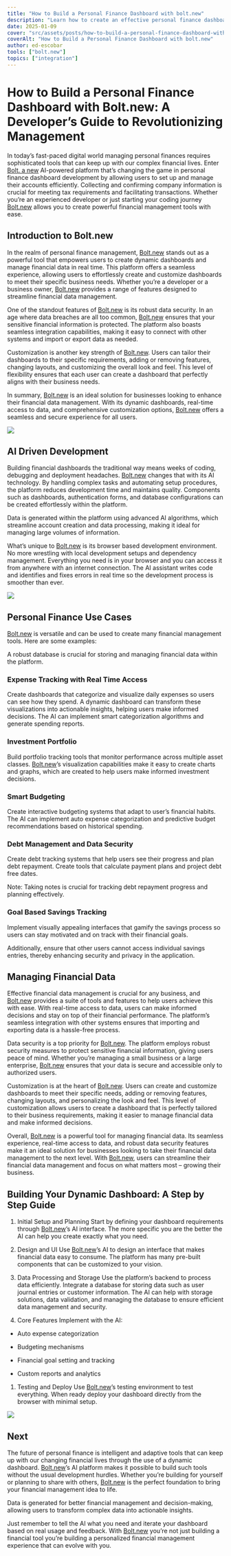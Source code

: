 ```yaml
---
title: "How to Build a Personal Finance Dashboard with bolt.new"
description: "Learn how to create an effective personal finance dashboard with bolt.new. Gain clarity on your finances today—read the article for step-by-step guidance!"
date: 2025-01-09
cover: "src/assets/posts/how-to-build-a-personal-finance-dashboard-with-boltnew.png"
coverAlt: "How to Build a Personal Finance Dashboard with bolt.new"
author: ed-escobar
tools: ["bolt.new"]
topics: ["integration"]
---
```


# How to Build a Personal Finance Dashboard with Bolt.new: A Developer’s Guide to Revolutionizing Management

In today’s fast-paced digital world managing personal finances requires sophisticated tools that can keep up with our complex financial lives. Enter [Bolt. a new](http://Bolt.new) AI-powered platform that’s changing the game in personal finance dashboard development by allowing users to set up and manage their accounts efficiently. Collecting and confirming company information is crucial for meeting tax requirements and facilitating transactions. Whether you’re an experienced developer or just starting your coding journey [Bolt.new](http://Bolt.new) allows you to create powerful financial management tools with ease.

## Introduction to Bolt.new

In the realm of personal finance management, [Bolt.new](http://Bolt.new) stands out as a powerful tool that empowers users to create dynamic dashboards and manage financial data in real time. This platform offers a seamless experience, allowing users to effortlessly create and customize dashboards to meet their specific business needs. Whether you’re a developer or a business owner, [Bolt.new](http://Bolt.new) provides a range of features designed to streamline financial data management.

One of the standout features of [Bolt.new](http://Bolt.new) is its robust data security. In an age where data breaches are all too common, [Bolt.new](http://Bolt.new) ensures that your sensitive financial information is protected. The platform also boasts seamless integration capabilities, making it easy to connect with other systems and import or export data as needed.

Customization is another key strength of [Bolt.new](http://Bolt.new). Users can tailor their dashboards to their specific requirements, adding or removing features, changing layouts, and customizing the overall look and feel. This level of flexibility ensures that each user can create a dashboard that perfectly aligns with their business needs.

In summary, [Bolt.new](http://Bolt.new) is an ideal solution for businesses looking to enhance their financial data management. With its dynamic dashboards, real-time access to data, and comprehensive customization options, [Bolt.new](http://Bolt.new) offers a seamless and secure experience for all users.

![](https://images.surferseo.art/a928841a-9cf1-486c-bf2b-577d5883c55d.png)

## AI Driven Development

Building financial dashboards the traditional way means weeks of coding, debugging and deployment headaches. [Bolt.new](http://Bolt.new) changes that with its AI technology. By handling complex tasks and automating setup procedures, the platform reduces development time and maintains quality. Components such as dashboards, authentication forms, and database configurations can be created effortlessly within the platform.

Data is generated within the platform using advanced AI algorithms, which streamline account creation and data processing, making it ideal for managing large volumes of information.

What’s unique to [Bolt.new](http://Bolt.new) is its browser based development environment. No more wrestling with local development setups and dependency management. Everything you need is in your browser and you can access it from anywhere with an internet connection. The AI assistant writes code and identifies and fixes errors in real time so the development process is smoother than ever.

![](https://images.surferseo.art/793669c6-400a-4b55-a4f9-f01518edc1cd.png)

## Personal Finance Use Cases

[Bolt.new](http://Bolt.new) is versatile and can be used to create many financial management tools. Here are some examples:

A robust database is crucial for storing and managing financial data within the platform.

### Expense Tracking with Real Time Access

Create dashboards that categorize and visualize daily expenses so users can see how they spend. A dynamic dashboard can transform these visualizations into actionable insights, helping users make informed decisions. The AI can implement smart categorization algorithms and generate spending reports.

### Investment Portfolio

Build portfolio tracking tools that monitor performance across multiple asset classes. [Bolt.new](http://Bolt.new)’s visualization capabilities make it easy to create charts and graphs, which are created to help users make informed investment decisions.

### Smart Budgeting

Create interactive budgeting systems that adapt to user’s financial habits. The AI can implement auto expense categorization and predictive budget recommendations based on historical spending.

### Debt Management and Data Security

Create debt tracking systems that help users see their progress and plan debt repayment. Create tools that calculate payment plans and project debt free dates.

Note: Taking notes is crucial for tracking debt repayment progress and planning effectively.

### Goal Based Savings Tracking

Implement visually appealing interfaces that gamify the savings process so users can stay motivated and on track with their financial goals.

Additionally, ensure that other users cannot access individual savings entries, thereby enhancing security and privacy in the application.

## Managing Financial Data

Effective financial data management is crucial for any business, and [Bolt.new](http://Bolt.new) provides a suite of tools and features to help users achieve this with ease. With real-time access to data, users can make informed decisions and stay on top of their financial performance. The platform’s seamless integration with other systems ensures that importing and exporting data is a hassle-free process.

Data security is a top priority for [Bolt.new](http://Bolt.new). The platform employs robust security measures to protect sensitive financial information, giving users peace of mind. Whether you’re managing a small business or a large enterprise, [Bolt.new](http://Bolt.new) ensures that your data is secure and accessible only to authorized users.

Customization is at the heart of [Bolt.new](http://Bolt.new). Users can create and customize dashboards to meet their specific needs, adding or removing features, changing layouts, and personalizing the look and feel. This level of customization allows users to create a dashboard that is perfectly tailored to their business requirements, making it easier to manage financial data and make informed decisions.

Overall, [Bolt.new](http://Bolt.new) is a powerful tool for managing financial data. Its seamless experience, real-time access to data, and robust data security features make it an ideal solution for businesses looking to take their financial data management to the next level. With [Bolt.new](http://Bolt.new), users can streamline their financial data management and focus on what matters most – growing their business.

## Building Your Dynamic Dashboard: A Step by Step Guide

1. Initial Setup and Planning Start by defining your dashboard requirements through [Bolt.new](http://Bolt.new)’s AI interface. The more specific you are the better the AI can help you create exactly what you need.

2. Design and UI Use [Bolt.new](http://Bolt.new)’s AI to design an interface that makes financial data easy to consume. The platform has many pre-built components that can be customized to your vision.

3. Data Processing and Storage Use the platform’s backend to process data efficiently. Integrate a database for storing data such as user journal entries or customer information. The AI can help with storage solutions, data validation, and managing the database to ensure efficient data management and security.

4. Core Features Implement with the AI:

- Auto expense categorization

- Budgeting mechanisms

- Financial goal setting and tracking

- Custom reports and analytics

1. Testing and Deploy Use [Bolt.new](http://Bolt.new)’s testing environment to test everything. When ready deploy your dashboard directly from the browser with minimal setup.

![](https://images.surferseo.art/75a20b03-bdc7-4246-b7a7-51ff8d548918.png)

## Next

The future of personal finance is intelligent and adaptive tools that can keep up with our changing financial lives through the use of a dynamic dashboard. [Bolt.new](http://Bolt.new)’s AI platform makes it possible to build such tools without the usual development hurdles. Whether you’re building for yourself or planning to share with others, [Bolt.new](http://Bolt.new) is the perfect foundation to bring your financial management idea to life.

Data is generated for better financial management and decision-making, allowing users to transform complex data into actionable insights.

Just remember to tell the AI what you need and iterate your dashboard based on real usage and feedback. With [Bolt.new](http://Bolt.new) you’re not just building a financial tool you’re building a personalized financial management experience that can evolve with you.
